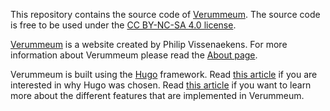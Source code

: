 This repository contains the source code of [Verummeum](https://www.verummeum.com). The source code is free to be used under the [CC BY-NC-SA 4.0 license](https://creativecommons.org/licenses/by-nc-sa/4.0/).

[Verummeum](https://www.verummeum.com) is a website created by Philip Vissenaekens. For more information about Verummeum please read the [About page](https://www.verummeum.com/about). 

Verummeum is built using the [Hugo](https://gohugo.io/) framework. Read [this article](https://verummeum.com/blog/2018/09/02/how-verummeum-is-build/) if you are interested in why Hugo was chosen. Read [this article](https://verummeum.com/blog/2018/09/16/hugo-advanced-features/) if you want to learn more about the different features that are implemented in Verummeum.


